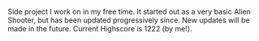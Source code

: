 Side project I work on in my free time. It started out as a very basic Alien Shooter, but has been updated progressively since. 
New updates will be made in the future. Current Highscore is 1222 (by me!).

